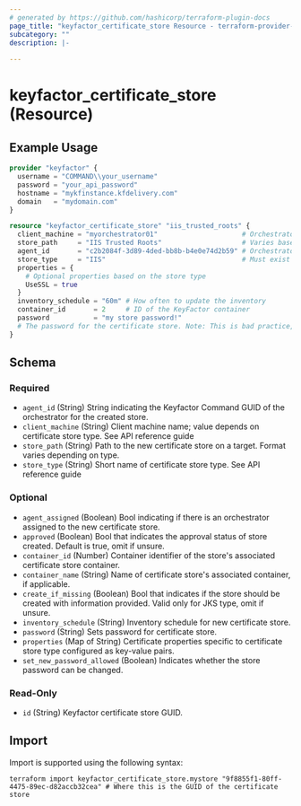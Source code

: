 ```yaml
---
# generated by https://github.com/hashicorp/terraform-plugin-docs
page_title: "keyfactor_certificate_store Resource - terraform-provider-v2"
subcategory: ""
description: |-
  
---
```


# keyfactor_certificate_store (Resource)



## Example Usage

```terraform
provider "keyfactor" {
  username = "COMMAND\\your_username"
  password = "your_api_password"
  hostname = "mykfinstance.kfdelivery.com"
  domain   = "mydomain.com"
}

resource "keyfactor_certificate_store" "iis_trusted_roots" {
  client_machine = "myorchestrator01"                     # Orchestrator client name
  store_path     = "IIS Trusted Roots"                    # Varies based on store type
  agent_id       = "c2b2084f-3d89-4ded-bb8b-b4e0e74d2b59" # Orchestrator GUID
  store_type     = "IIS"                                  # Must exist in KeyFactor
  properties = {
    # Optional properties based on the store type
    UseSSL = true
  }
  inventory_schedule = "60m" # How often to update the inventory
  container_id       = 2     # ID of the KeyFactor container
  password           = "my store password!"
  # The password for the certificate store. Note: This is bad practice, use TF_VAR_<variable_name> instead.
}
```

<!-- schema generated by tfplugindocs -->
## Schema

### Required

- `agent_id` (String) String indicating the Keyfactor Command GUID of the orchestrator for the created store.
- `client_machine` (String) Client machine name; value depends on certificate store type. See API reference guide
- `store_path` (String) Path to the new certificate store on a target. Format varies depending on type.
- `store_type` (String) Short name of certificate store type. See API reference guide

### Optional

- `agent_assigned` (Boolean) Bool indicating if there is an orchestrator assigned to the new certificate store.
- `approved` (Boolean) Bool that indicates the approval status of store created. Default is true, omit if unsure.
- `container_id` (Number) Container identifier of the store's associated certificate store container.
- `container_name` (String) Name of certificate store's associated container, if applicable.
- `create_if_missing` (Boolean) Bool that indicates if the store should be created with information provided. Valid only for JKS type, omit if unsure.
- `inventory_schedule` (String) Inventory schedule for new certificate store.
- `password` (String) Sets password for certificate store.
- `properties` (Map of String) Certificate properties specific to certificate store type configured as key-value pairs.
- `set_new_password_allowed` (Boolean) Indicates whether the store password can be changed.

### Read-Only

- `id` (String) Keyfactor certificate store GUID.

## Import

Import is supported using the following syntax:

```shell
terraform import keyfactor_certificate_store.mystore "9f8855f1-80ff-4475-89ec-d82accb32cea" # Where this is the GUID of the certificate store
```
